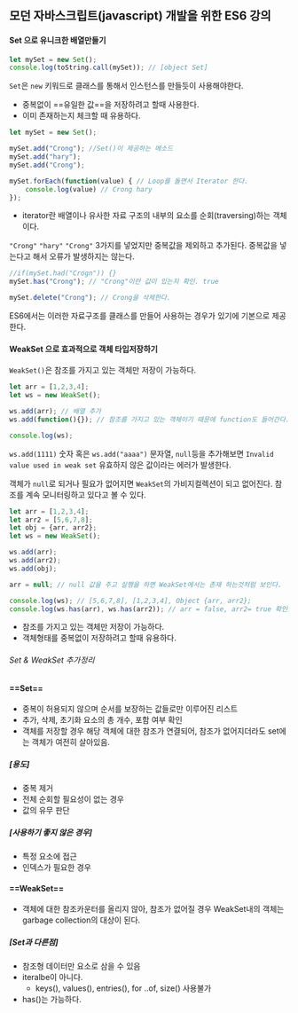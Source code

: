 ## 모던 자바스크립트(javascript) 개발을 위한 ES6 강의

#### Set 으로 유니크한 배열만들기

```js
let mySet = new Set();
console.log(toString.call(mySet)); // [object Set]
```

`Set`은 `new` 키워드로 클래스를 통해서 인스턴스를 만들듯이 사용해야한다.
+ 중복없이 ==유일한 값==을 저장하려고 할때 사용한다.
+ 이미 존재하는지 체크할 때 유용하다.

```js
let mySet = new Set();

mySet.add("Crong"); //Set()이 제공하는 메소드
mySet.add("hary");
mySet.add("Crong");

mySet.forEach(function(value) { // Loop를 돌면서 Iterator 한다.
    console.log(value) // Crong hary
});
```
+ iterator란 배열이나 유사한 자료 구조의 내부의 요소를 순회(traversing)하는 객체이다.

`"Crong"` `"hary"` `"Crong"` 3가지를 넣었지만 중복값을 제외하고 추가된다.
중복값을 넣는다고 해서 오류가 발생하지는 않는다.

```js
//if(mySet.had("Crogn")) {}
mySet.has("Crong"); // "Crong"이란 값이 있는지 확인. true
```

```js
mySet.delete("Crong"); // Crong을 삭제한다.
```
ES6에서는 이러한 자료구조를 클래스를 만들어 사용하는 경우가 있기에 기본으로 제공한다.

#### WeakSet 으로 효과적으로 객체 타입저장하기
`WeakSet()`은 참조를 가지고 있는 객체만 저장이 가능하다.

```js
let arr = [1,2,3,4];
let ws = new WeakSet();

ws.add(arr); // 배열 추가
ws.add(function(){}); // 참조를 가지고 있는 객체이기 때문에 function도 들어간다.

console.log(ws);
```
`ws.add(1111)` 숫자 혹은 `ws.add("aaaa")` 문자열, `null`등을 추가해보면 `Invalid value used in weak set` 유효하지 않은 값이라는 에러가 발생한다.

객체가 `null`로 되거나 필요가 없어지면 `WeakSet`의 가비지컬렉션이 되고 없어진다.
참조를 계속 모니터링하고 있다고 볼 수 있다.

```js
let arr = [1,2,3,4];
let arr2 = [5,6,7,8];
let obj = {arr, arr2};
let ws = new WeakSet();

ws.add(arr);
ws.add(arr2);
ws.add(obj);

arr = null; // null 값을 주고 실행을 하면 WeakSet에서는 존재 하는것처럼 보인다.

console.log(ws); // [5,6,7,8], [1,2,3,4], Object {arr, arr2};
console.log(ws.has(arr), ws.has(arr2)); // arr = false, arr2= true 확인을 하면 없다고 나온다.
```

+ 참조를 가지고 있는 객체만 저장이 가능하다.
+ 객체형태를 중복없이 저장하려고 할때 유용하다.

###### Set & WeakSet 추가정리

#### ==Set==
+ 중복이 허용되지 않으며 순서를 보장하는 값들로만 이루어진 리스트
+ 추가, 삭제, 초기화 요소의 총 개수, 포함 여부 확인
+ 객체를 저장할 경우 해당 객체에 대한 참조가 연결되어, 참조가 없어지더라도 set에는 객체가 여전히 살아있음.

##### [용도]
+ 중복 제거
+ 전체 순회할 필요성이 없는 경우
+ 값의 유무 판단

##### [사용하기 좋지 않은 경우]
+ 특정 요소에 접근
+ 인덱스가 필요한 경우

#### ==WeakSet==

+ 객체에 대한 참조카운터를 올리지 않아, 참조가 없어질 경우 WeakSet내의 객체는 garbage collection의 대상이 된다.

##### [Set과 다른점]
+ 참조형 데이터만 요소로 삼을 수 있음
+ iteralbe이 아니다.
    * keys(), values(), entries(), for ..of, size() 사용불가
+ has()는 가능하다.